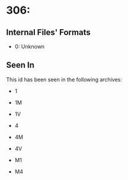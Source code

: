 # 306: 

## Internal Files' Formats
- 0: Unknown

## Seen In

This id has been seen in the following archives:  

- 1  

- 1M  

- 1V  

- 4  

- 4M  

- 4V  

- M1  

- M4  
